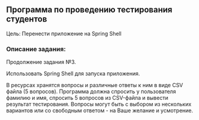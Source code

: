 ## Программа по проведению тестирования студентов
Цель: Перенести приложение на Spring Shell

### Описание задания:

Продолжение задания №3.

Использовать Spring Shell для запуска приложения.

В ресурсах хранятся вопросы и различные ответы к ним в виде CSV файла (5 вопросов).
Программа должна спросить у пользователя фамилию и имя, спросить 5 вопросов из CSV-файла и вывести результат тестирования.
Вопросы могут быть с выбором из нескольких вариантов или со свободным ответом - на Ваше желание и усмотрение.
